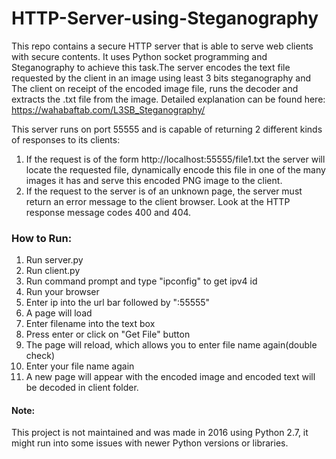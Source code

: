 # HTTP-Server-using-Steganography

This repo contains a secure HTTP server that is able to serve web clients with secure contents. It uses Python socket programming and Steganography to achieve this task.The server encodes the text file requested by the client in an image using least 3 bits steganography and The client on receipt of the encoded image file, runs the decoder and extracts the .txt file from the image. Detailed explanation can be found here: https://wahabaftab.com/L3SB_Steganography/

This server runs on port 55555 and is capable of returning 2 different kinds of responses to its clients:
1. If the request is of the form http://localhost:55555/file1.txt the server will locate the requested file, dynamically encode this file in one of the many images it has and serve this encoded PNG image to the client.
2. If the request to the server is of an unknown page, the server must return an error message to the client browser. Look at the HTTP response message codes 400 and 404.

### How to Run:
1) Run server.py
2) Run client.py
3) Run command prompt and type "ipconfig" to get ipv4 id
4) Run your browser 
5) Enter ip into the url bar followed by ":55555"
6) A page will load
7) Enter filename into the text box
8) Press enter or click on "Get File" button
9) The page will reload, which allows you to enter file name again(double check)
10) Enter your file name again
11) A new page will appear with the encoded image and encoded text will be decoded 
    in client folder.
    
#### Note: 
This project is not maintained and was made in 2016 using Python 2.7, it might run into some issues with newer Python versions or libraries.
